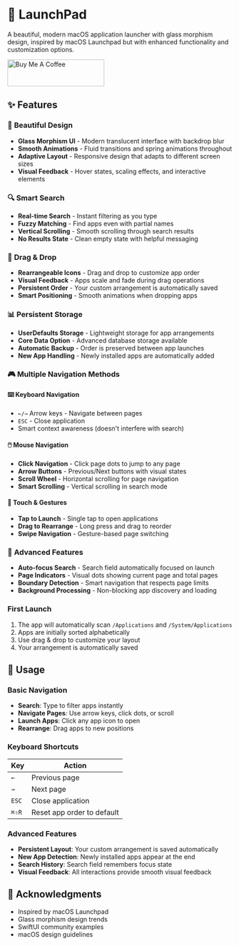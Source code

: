 # 🚀 LaunchPad

A beautiful, modern macOS application launcher with glass morphism design, inspired by macOS Launchpad but with enhanced functionality and customization options.

<a href="https://www.buymeacoffee.com/Waikiki.com" target="_blank"><img src="https://cdn.buymeacoffee.com/buttons/v2/default-yellow.png" alt="Buy Me A Coffee" style="height: 60px !important;width: 217px !important;" ></a>

## ✨ Features

### 🎨 **Beautiful Design**
- **Glass Morphism UI** - Modern translucent interface with backdrop blur
- **Smooth Animations** - Fluid transitions and spring animations throughout
- **Adaptive Layout** - Responsive design that adapts to different screen sizes
- **Visual Feedback** - Hover states, scaling effects, and interactive elements

### 🔍 **Smart Search**
- **Real-time Search** - Instant filtering as you type
- **Fuzzy Matching** - Find apps even with partial names
- **Vertical Scrolling** - Smooth scrolling through search results
- **No Results State** - Clean empty state with helpful messaging

### 📱 **Drag & Drop**
- **Rearrangeable Icons** - Drag and drop to customize app order
- **Visual Feedback** - Apps scale and fade during drag operations
- **Persistent Order** - Your custom arrangement is automatically saved
- **Smart Positioning** - Smooth animations when dropping apps

### 📊 **Persistent Storage**
- **UserDefaults Storage** - Lightweight storage for app arrangements
- **Core Data Option** - Advanced database storage available
- **Automatic Backup** - Order is preserved between app launches
- **New App Handling** - Newly installed apps are automatically added

### 🎮 **Multiple Navigation Methods**

#### ⌨️ **Keyboard Navigation**
- `←/→` Arrow keys - Navigate between pages
- `ESC` - Close application
- Smart context awareness (doesn't interfere with search)

#### 🖱️ **Mouse Navigation**
- **Click Navigation** - Click page dots to jump to any page
- **Arrow Buttons** - Previous/Next buttons with visual states
- **Scroll Wheel** - Horizontal scrolling for page navigation
- **Smart Scrolling** - Vertical scrolling in search mode

#### 📱 **Touch & Gestures**
- **Tap to Launch** - Single tap to open applications
- **Drag to Rearrange** - Long press and drag to reorder
- **Swipe Navigation** - Gesture-based page switching

### 🔧 **Advanced Features**
- **Auto-focus Search** - Search field automatically focused on launch
- **Page Indicators** - Visual dots showing current page and total pages
- **Boundary Detection** - Smart navigation that respects page limits
- **Background Processing** - Non-blocking app discovery and loading

### First Launch
1. The app will automatically scan `/Applications` and `/System/Applications`
2. Apps are initially sorted alphabetically
3. Use drag & drop to customize your layout
4. Your arrangement is automatically saved

## 🎯 Usage

### Basic Navigation
- **Search**: Type to filter apps instantly
- **Navigate Pages**: Use arrow keys, click dots, or scroll
- **Launch Apps**: Click any app icon to open
- **Rearrange**: Drag apps to new positions

### Keyboard Shortcuts
| Key | Action |
|-----|--------|
| `←` | Previous page |
| `→` | Next page |
| `ESC` | Close application |
| `⌘⇧R` | Reset app order to default |

### Advanced Features
- **Persistent Layout**: Your custom arrangement is saved automatically
- **New App Detection**: Newly installed apps appear at the end
- **Search History**: Search field remembers focus state
- **Visual Feedback**: All interactions provide smooth visual feedback

## 🙏 Acknowledgments

- Inspired by macOS Launchpad
- Glass morphism design trends
- SwiftUI community examples
- macOS design guidelines
